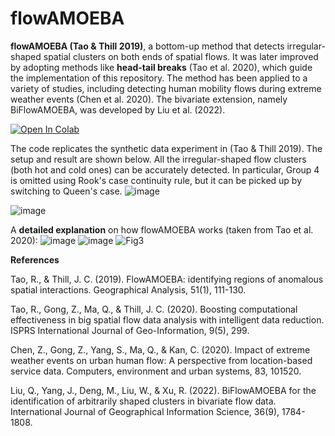# flowAMOEBA
**flowAMOEBA (Tao & Thill 2019)**, a bottom-up method that detects irregular-shaped spatial clusters on both ends of spatial flows. It was later improved by adopting methods like **head-tail breaks** (Tao et al. 2020), which guide the implementation of this repository. The method has been applied to a variety of studies, including detecting human mobility flows during extreme weather events (Chen et al. 2020). The bivariate extension, namely BiFlowAMOEBA, was developed by Liu et al. (2022). 

[![Open In Colab](https://colab.research.google.com/assets/colab-badge.svg)](https://colab.research.google.com/github/bobyellow/flowAMOEBA/blob/main/flowAMOEBA_main.ipynb)

The code replicates the synthetic data experiment in (Tao & Thill 2019). The setup and result are shown below. All the irregular-shaped flow clusters (both hot and cold ones) can be accurately detected. In particular, Group 4 is omitted using Rook's case continuity rule, but it can be picked up by switching to Queen's case. 
![image](https://github.com/user-attachments/assets/0b5d1395-91e8-4ec1-b6f4-53c9ec889ed6)

![image](https://github.com/user-attachments/assets/089a8de3-1924-4abc-beb0-ad4d4ec7aade)



A **detailed explanation** on how flowAMOEBA works (taken from Tao et al. 2020): 
![image](https://github.com/user-attachments/assets/257e39f8-b48b-4d8c-9446-1f859088aee9)
![image](https://github.com/user-attachments/assets/85c6d3eb-8718-4ad4-9e3b-c65e9587757b)
![Fig3](https://github.com/user-attachments/assets/77825ce4-d80b-4a86-b6bc-2bdb716b1bd9)


**References**

Tao, R., & Thill, J. C. (2019). FlowAMOEBA: identifying regions of anomalous spatial interactions. Geographical Analysis, 51(1), 111-130.

Tao, R., Gong, Z., Ma, Q., & Thill, J. C. (2020). Boosting computational effectiveness in big spatial flow data analysis with intelligent data reduction. ISPRS International Journal of Geo-Information, 9(5), 299.

Chen, Z., Gong, Z., Yang, S., Ma, Q., & Kan, C. (2020). Impact of extreme weather events on urban human flow: A perspective from location-based service data. Computers, environment and urban systems, 83, 101520.

Liu, Q., Yang, J., Deng, M., Liu, W., & Xu, R. (2022). BiFlowAMOEBA for the identification of arbitrarily shaped clusters in bivariate flow data. International Journal of Geographical Information Science, 36(9), 1784-1808.
